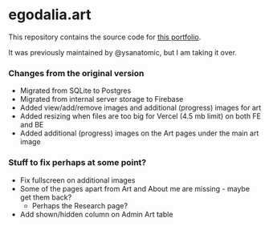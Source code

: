 # egodalia.art
This repository contains the source code for [this portfolio](https://egodalia-art.vercel.app).

It was previously maintained by @ysanatomic, but I am taking it over. 

### Changes from the original version
* Migrated from SQLite to Postgres
* Migrated from internal server storage to Firebase
* Added view/add/remove images and additional (progress) images for art
* Added resizing when files are too big for Vercel (4.5 mb limit) on both FE and BE
* Added additional (progress) images on the Art pages under the main art image

### Stuff to fix perhaps at some point?
* Fix fullscreen on additional images
* Some of the pages apart from Art and About me are missing - maybe get them back?
  * Perhaps the Research page?
* Add shown/hidden column on Admin Art table 

